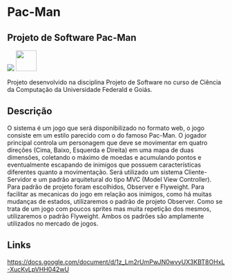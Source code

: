 # Pac-Man
## Projeto de Software Pac-Man

<!-- ![Pac-man-logo](https://upload.wikimedia.org/wikipedia/en/f/fc/Pac-Man_logo.png) -->
<!-- ![Pac-man](http://images.uncyc.org/pt/0/07/FANTASMASPACMAN.jpg) -->

<img src="https://upload.wikimedia.org/wikipedia/en/f/fc/Pac-Man_logo.png">
<img src="http://images.uncyc.org/pt/0/07/FANTASMASPACMAN.jpg" width="48">

Projeto desenvolvido na disciplina Projeto de Software no curso de Ciência da Computação da Universidade Federald e Goiás.

## Descrição

O sistema é um jogo que será disponibilizado no formato web, o jogo consiste em um estilo parecido com o do famoso Pac-Man. O jogador principal controla um personagem que deve se movimentar em quatro direções (Cima, Baixo, Esquerda e Direita) em uma mapa de duas dimensões, coletando o máximo de moedas e acumulando pontos e eventualmente escapando de inimigos que possuem características diferentes quanto a movimentação.
Será utilizado um sistema Cliente-Servidor e um padrão arquitetural do tipo MVC (Model View Controller). Para padrão de projeto foram escolhidos, Observer e Flyweight. Para facilitar as mecanicas do jogo em relação aos inimigos, como há muitas mudanças de estados, utilizaremos o padrão de projeto Observer. Como se trata de um jogo com poucos sprites mas muita repetição dos mesmos, utilizaremos o padrão Flyweight. Ambos os padrões são amplamente utilizados no mercado de jogos.


## Links

https://docs.google.com/document/d/1z_Lm2rUmPwJN0wvyUX3KBT8OHxL-XucKvLpVHH042wU
